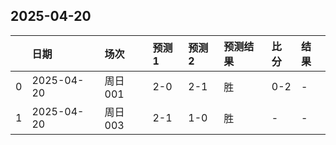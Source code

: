 

## 2025-04-20

|    | 日期         | 场次    | 预测1   | 预测2   | 预测结果   | 比分   | 结果   |
|---:|:-----------|:------|:------|:------|:-------|:-----|:-----|
|  0 | 2025-04-20 | 周日001 | 2-0   | 2-1   | 胜      | 0-2  | -    |
|  1 | 2025-04-20 | 周日003 | 2-1   | 1-0   | 胜      | -    | -    |

